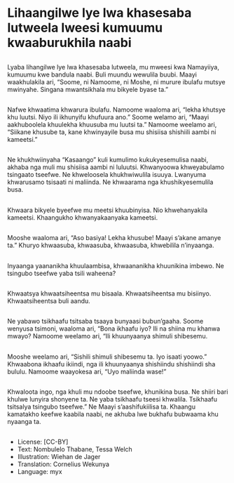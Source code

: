 # Lihaangilwe lye lwa khasesaba lutweela lweesi kumuumu kwaaburukhila naabi

##
Lyaba lihangilwe lye lwa
khasesaba lutweela, mu
mweesi kwa Namayiiya,
kumuumu kwe bandula naabi.
Buli muundu wewulila buubi.
Maayi waakhulakila ari,
“Soome, ni Namoome, ni
Moshe, ni murure ibulafu
mutsye mwinyahe. Singana
mwantsikhala mu bikyele byase
ta.”

##
Nafwe khwaatima khwarura
ibulafu. Namoome waaloma ari,
“lekha khutsye khu luutsi. Niyo
ili ikhunyifu khufuura ano.”
Soome welamo ari, “Maayi
aakhuboolela khuulekha
khuusuba mu luutsi ta.”
Namoome weelamo ari,
“Siikane khusube ta, kane
khwinyayile busa mu shisiisa
shishiili aambi ni kameetsi.”

##
Ne khukhwiinyaha “Kasaango”
kuli kumulimo kukukyesemulisa
naabi, akhaba nga muli mu
shisiisa aambi ni luluutsi.
Khwanyoowa khweyabulamo
tsingaato tseefwe. Ne
khweloosela khukhwiwulila
isuuya. Lwanyuma khwarusamo
tsisaati ni maliinda. Ne
khwaarama nga
khushikyesemulila busa.

##
Khwaara bikyele byeefwe mu
meetsi khuubinyisa.
Nio khwehanyakila kameetsi.
Khaangukho khwanyakaanyaka
kameetsi.

##
Mooshe waaloma ari, “Aso
basiya! Lekha khusube! Maayi
s’akane amanye ta.”
Khuryo khwaasuba, khwaasuba,
khwaasuba, khwebilila
n’inyaanga.

##
Inyaanga yaananikha
khuulaambisa, khwaananikha
khuunikina imbewo.
Ne tsingubo tseefwe yaba tsili
waheena?

##
Khwaatsya khwaatsiheentsa mu
bisaala.
Khwaatsiheentsa mu bisiinyo.
Khwaatsiheentsa buli aandu.

##
Ne yabawo tsikhaafu tsitsaba tsaaya bunyaasi
bubun’gaaha.
Soome wenyusa tsimoni, waaloma ari, “Bona
ikhaafu iyo? Ili na shiina mu khanwa mwayo?
Namoome weelamo ari, “Ili khuunyaanya
shimuli shibesemu.

##
Mooshe weelamo ari, “Sishili shimuli
shibesemu ta. Iyo isaati yoowo.”
Khwaabona ikhaafu ikiindi, nga ili khuunyaanya
shishiindu shishiindi sha bululu.
Namoome waayokesa ari, “Uyo maliinda
wase!”

##
Khwaloota ingo, nga khuli mu
ndoobe tseefwe, khunikina
busa. Ne shiiri bari khulwe
lunyira shonyene ta. Ne yaba
tsikhaafu tseesi khwalila.
Tsikhaafu tsitsalya tsingubo
tseefwe.”
Ne Maayi s’aashifukiilisa ta.
Khaangu kamatakho keefwe
kaabila naabi, ne akhuba lwe
bukhafu bubwaama khu
nyaanga ta.

##
* License: [CC-BY]
* Text: Nombulelo Thabane, Tessa Welch
* Illustration: Wiehan de Jager
* Translation: Cornelius Wekunya
* Language: myx
